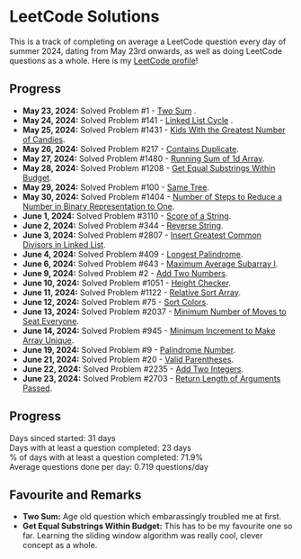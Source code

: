 # LeetCode Solutions

This is a track of completing on average a LeetCode question every day of summer 2024, dating from May 23rd onwards, as well as doing LeetCode questions as a whole. 
Here is my [LeetCode profile](https://leetcode.com/u/keshankathi/)!

## Progress

- **May 23, 2024:** Solved Problem #1 - [Two Sum](https://leetcode.com/problems/two-sum/description/) .
- **May 24, 2024:** Solved Problem #141 - [Linked List Cycle](https://leetcode.com/problems/linked-list-cycle/description/) .
- **May 25, 2024:** Solved Problem #1431 - [Kids With the Greatest Number of Candies](https://leetcode.com/problems/kids-with-the-greatest-number-of-candies/description/).
- **May 26, 2024:** Solved Problem #217 - [Contains Duplicate](https://leetcode.com/problems/contains-duplicate/description/).
- **May 27, 2024:** Solved Problem #1480 - [Running Sum of 1d Array](https://leetcode.com/problems/running-sum-of-1d-array/description/).
- **May 28, 2024:** Solved Problem #1208 - [Get Equal Substrings Within Budget](https://leetcode.com/problems/get-equal-substrings-within-budget/description).
- **May 29, 2024:** Solved Problem #100 - [Same Tree](https://leetcode.com/problems/same-tree/description).
- **May 30, 2024:** Solved Problem #1404 - [Number of Steps to Reduce a Number in Binary Representation to One](https://leetcode.com/problems/number-of-steps-to-reduce-a-number-in-binary-representation-to-one/description/).
- **June 1, 2024:** Solved Problem #3110 - [Score of a String](https://leetcode.com/problems/score-of-a-string/description/).
- **June 2, 2024:** Solved Problem #344 - [Reverse String](https://leetcode.com/problems/reverse-string/description/).
- **June 3, 2024:** Solved Problem #2807 - [Insert Greatest Common Divisors in Linked List](https://leetcode.com/problems/insert-greatest-common-divisors-in-linked-list/description/).
- **June 4, 2024:** Solved Problem #409 - [Longest Palindrome](https://leetcode.com/problems/longest-palindrome/description/).
- **June 6, 2024:** Solved Problem #643 - [Maximum Average Subarray I](https://leetcode.com/problems/maximum-average-subarray-i/description/).
- **June 9, 2024:** Solved Problem #2 - [Add Two Numbers](https://leetcode.com/problems/add-two-numbers/description/).
- **June 10, 2024:** Solved Problem #1051 - [Height Checker](https://leetcode.com/problems/height-checker/description/).
- **June 11, 2024:** Solved Problem #1122 - [Relative Sort Array](https://leetcode.com/problems/relative-sort-array/description/).
- **June 12, 2024:** Solved Problem #75 - [Sort Colors](https://leetcode.com/problems/sort-colors/description/).
- **June 13, 2024:** Solved Problem #2037 - [Minimum Number of Moves to Seat Everyone](https://leetcode.com/problems/minimum-number-of-moves-to-seat-everyone/description/).
- **June 14, 2024:** Solved Problem #945 - [Minimum Increment to Make Array Unique](https://leetcode.com/problems/minimum-number-of-moves-to-seat-everyone/description/).
- **June 19, 2024:** Solved Problem #9 - [Palindrome Number](https://leetcode.com/problems/palindrome-number/description//).
- **June 21, 2024:** Solved Problem #20 - [Valid Parentheses](https://leetcode.com/problems/valid-parentheses/description/).
- **June 22, 2024:** Solved Problem #2235 - [Add Two Integers](https://leetcode.com/problems/add-two-integers/description/).
- **June 23, 2024:** Solved Problem #2703 - [Return Length of Arguments Passed](https://leetcode.com/problems/return-length-of-arguments-passed/description/).
  
## Progress
Days sinced started: 31 days </br>
Days with at least a question completed: 23 days </br>
% of days with at least a question completed: 71.9% </br>
Average questions done per day: 0.719 questions/day </br>

## Favourite and Remarks
- **Two Sum:** Age old question which embarassingly troubled me at first.
- **Get Equal Substrings Within Budget:** This has to be my favourite one so far. Learning the sliding window algorithm was really cool, clever concept as a whole.
